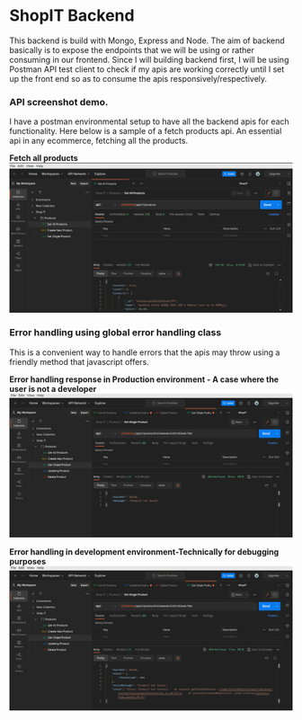 # ShopIT Backend
This backend is build with Mongo, Express and Node. The aim of backend basically is to expose the endpoints that we will be using or rather consuming in our frontend. Since I will building backend first, I will be using Postman API test client to check if my apis are working correctly until I set up the front end so as to consume the apis responsively/respectively.
### API screenshot demo.
I have a postman environmental setup to have all the backend apis for each functionality. Here below is a sample of a fetch products api. An essential api in any ecommerce, fetching all the products.

**Fetch all products**
 ![Fetch all products](https://github.com/fkiptooh/shopit/blob/main/backend/screenshots/backenAPI.png "Fetch products")

 ### Error handling using global error handling class
 This is a convenient way to handle errors that the apis may throw using a friendly method that javascript offers.

 **Error handling response in Production environment - A case where the user is not a developer**
 ![ProductionErr](https://github.com/fkiptooh/shopit/blob/main/backend/screenshots/Error%20in%20Production.png)

 **Error handling in development environment-Technically for debugging purposes**
 ![DevelopmentErr](https://github.com/fkiptooh/shopit/blob/main/backend/screenshots/Error%20in%20development.png)